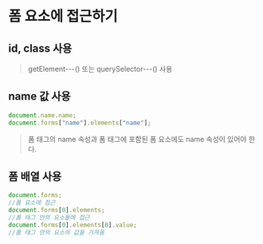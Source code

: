 # 폼 요소에 접근하기

## id, class 사용

> getElement---() 또는 querySelector---() 사용

## name 값 사용

```js
document.name.name;
document.forms["name"].elements["name"];
```

> 폼 태그의 name 속성과 폼 태그에 포함된 폼 요소에도 name 속성이 있어야 한다.

## 폼 배열 사용

```js
document.forms;
//폼 요소에 접근
document.forms[0].elements;
//폼 태그 안의 요소들에 접근
document.forms[0].elements[0].value;
//폼 태그 안의 요소의 값을 가져옴
```

